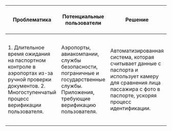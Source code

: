| Проблематика | Потенциальные пользователи | Решение | Конкуренты | Уникальность решения | Ссылка на видео демонстрацией продукта |
|--------------|----------------------------|----------|------------|----------------------|----------------------------------------|
| 1. Длительное время ожидания на паспортном контроле в аэропортах из-за ручной проверки документов. 2. Многоступенчатый процесс верификации пользователя. | Аэропорты, авиакомпании, службы безопасности, пограничные и государственные службы. Приложения, требующие верификацию пользователя. | Автоматизированная система, которая считывает данные с паспорта и использует камеру для сравнения лица пассажира с фото в паспорте, ускоряя процесс идентификации. | Традиционные системы паспортного контроля, такие как ручная проверка документов и биометрические сканеры. А также такие компании, как АСПК, VisionLabs, ЛАНИТ. | Уникальность заключается в интеграции автоматического считывания данных с паспорта и биометрической идентификации, что значительно сокращает время проверки и увеличивает точность. | [Ссылка 1](https://drive.google.com/file/d/1ut4_P_edNxvVPZ3QqnOn6kivZu_2HXvz/view?usp=drive_link) <br> [Ссылка 2](https://drive.google.com/file/d/1PWP7AgfFLCTCx_0zSAtJqtyGUC0mHLg/view?usp=drive_link) |

